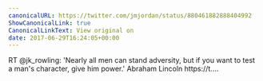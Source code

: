 ```yaml
---
canonicalURL: https://twitter.com/jmjordan/status/880461882888404992
ShowCanonicalLink: true
CanonicalLinkText: View original on
date: 2017-06-29T16:24:05+00:00
---
```

RT @jk_rowling: 'Nearly all men can stand adversity, but if you want to test a man's character, give him power.' Abraham Lincoln https://t.…